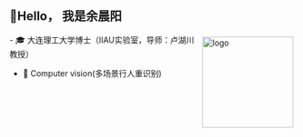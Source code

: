 ## 👋Hello， 我是余晨阳

<img src="https://github-readme-stats.vercel.app/api?username=Asuradayuci&show_icons=true" alt="logo" height="160" align="right" style="margin: 5px; margin-bottom: 20px;" />
- 🎓 大连理工大学博士（IIAU实验室，导师：卢湖川教授）
  
- 🔭 Computer vision(多场景行人重识别)

